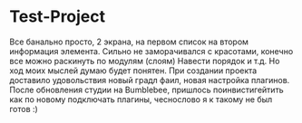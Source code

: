# Test-Project

Все банально просто, 2 экрана, на первом список на втором информация элемента. Сильно не заморачивался с красотами, конечно все можно раскинуть по модулям (слоям)
Навести порядок и т.д. Но ход моих мыслей думаю будет понятен. 
При создании проекта доставило удовольствия новый градл фаил, новая настройка плагинов. После обновления студии на Bumblebee, пришлось поинвистигейтить как по новому подключать плагины, чеснослово я к такому не был готов :)
